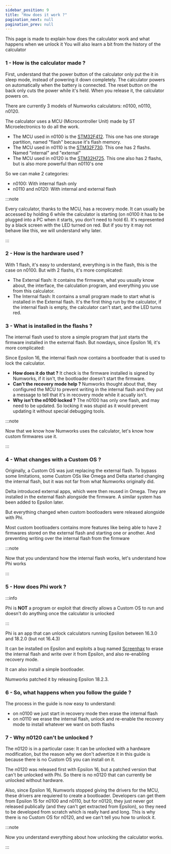 ```yaml
---
sidebar_position: 9
title: "How does it work ?"
pagination_next: null
pagination_prev: null
---
```


This page is made to explain how does the calculator work and what happens when we unlock it
You will also learn a bit from the history of the calculator

### 1 - How is the calculator made ?

First, understand that the power button of the calculator only put the it in sleep mode, instead of powering it down completely. The calculator powers on automatically when the battery is connected. The reset button on the back only cuts the power while it's held. When you release it, the calculator powers on.

There are currently 3 models of Numworks calculators: n0100, n0110, n0120.

The calculator uses a MCU (Microcontroller Unit) made by ST Microelectronics to do all the work.
- The MCU used in n0100 is the [STM32F412](https://www.st.com/en/microcontrollers-microprocessors/stm32f412.html). This one has one storage partition, named "flash" because it's flash memory.
- The MCU used in n0110 is the [STM32F730](https://www.st.com/en/microcontrollers-microprocessors/stm32f730r8.html). This one has 2 flashs. Named "internal" and "external"
- The MCU used in n0120 is the [STM32H725](https://www.st.com/en/microcontrollers-microprocessors/stm32h725-735.html). This one also has 2 flashs, but is also more powerful than n0110's one

So we can make 2 categories:
- n0100: With internal flash only
- n0110 and n0120: With internal and external flash

:::note

Every calculator, thanks to the MCU, has a recovery mode. It can usually be accessed by holding 6 while the calculator is starting (on n0100 it has to be plugged into a PC when it starts, you don't need to hold 6). It's represented by a black screen with the LED turned on red. But if you try it may not behave like this, we will understand why later.

:::

### 2 - How is the hardware used ?

With 1 flash, it's easy to understand, everything is in the flash, this is the case on n0100. But with 2 flashs, it's more complicated:

- The External flash: It contains the firmware, what you usually know about, the interface, the calculation program, and everything you use from this calculator.
- The Internal flash: It contains a small program made to start what is installed in the External flash. It's the first thing run by the calculator, if the internal flash is empty, the calculator can't start, and the LED turns red.

### 3 - What is installed in the flashs ?

The internal flash used to store a simple program that just starts the firmware installed in the external flash. But nowdays, since Epsilon 16, it's more complicated:

Since Epsilon 16, the internal flash now contains a bootloader that is used to lock the calculator.
- **How does it do that ?** It check is the firmware installed is signed by Numworks, if it isn't, the bootloader doesn't start the firmware.
- **Can't the recovery mode help ?** Numworks thought about that, they configured the MCU to prevent writing in the internal flash and they put a message to tell that it's in recovery mode while it acually isn't.
- **Why isn't the n0100 locked ?** The n0100 has only one flash, and may need to be updated. So locking it was stupid as it would prevent updating it without special debugging tools.

:::note

Now that we know how Numworks uses the calculator, let's know how custom firmwares use it.

:::

### 4 - What changes with a Custom OS ?

Originally, a Custom OS was just replacing the external flash. To bypass some limitations, some Custom OSs like Omega and Delta started changing the internal flash, but it was not far from what Numworks originally did.

Delta introduced external apps, which were then reused in Omega. They are installed in the external flash alongside the firmware. A similar system has been added to Epsilon later.

But everything changed when custom bootloaders were released alongside with Phi.

Most custom bootloaders contains more features like being able to have 2 firmwares stored on the external flash and starting one or another. And preventing writing over the internal flash from the firmware

:::note

Now that you understand how the internal flash works, let's understand how Phi works

:::

### 5 - How does Phi work ?

:::info

Phi is **NOT** a program or exploit that directly allows a Custom OS to run and doesn't do anything once the calculator is unlocked

:::

Phi is an app that can unlock calculators running Epsilon between 16.3.0 and 18.2.0 (but not 16.4.3)

It can be installed on Epsilon and exploits a bug named [Screenhax](https://blog.mfriess.xyz/screenhax/) to erase the internal flash and write over it from Epsilon, and also re-enabling recovery mode.

It can also install a simple bootloader.

Numworks patched it by releasing Epsilon 18.2.3.

### 6 - So, what happens when you follow the guide ?

The process in the guide is now easy to understand:
- on n0100 we just start in recovery mode then erase the internal flash
- on n0110 we erase the internal flash, unlock and re-enable the recovery mode to install whatever we want on both flashs

### 7 - Why n0120 can't be unlocked ?

The n0120 is in a particular case:
It can be unlocked with a hardware modification, but the reason why we don't advertize it in this guide is because there is no Custom OS you can install on it.

The n0120 was released first with Epsilon 16, but a patched version that can't be unlocked with Phi. So there is no n0120 that can currently be unlocked without hardware.

Also, since Epsilon 16, Numworls stopped giving the drivers for the MCU, these drivers are requiered to create a bootloader. Developers can get them from Epsilon 15 for n0100 and n0110, but for n0120, they just never got released publically (and they can't get extracted from Epsilon), so they need to be developed from scratch which is really hard and long. This is why there is no Custom OS for n0120, and we can't tell you how to unlock it.

:::note

Now you understand everything about how unlocking the calculator works.

:::

